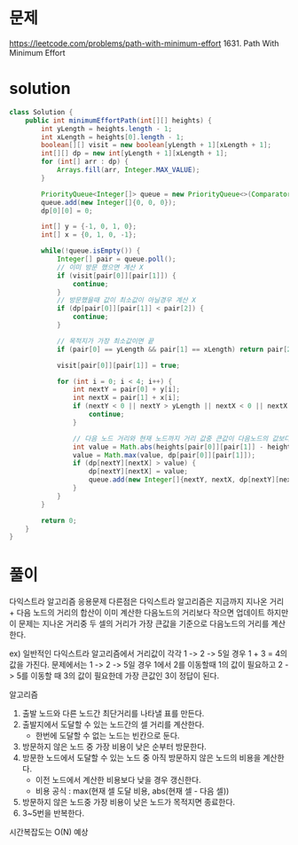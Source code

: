 # 문제
https://leetcode.com/problems/path-with-minimum-effort
1631. Path With Minimum Effort

# solution
```java
class Solution {
    public int minimumEffortPath(int[][] heights) {
        int yLength = heights.length - 1;
        int xLength = heights[0].length - 1;
        boolean[][] visit = new boolean[yLength + 1][xLength + 1];
        int[][] dp = new int[yLength + 1][xLength + 1];
        for (int[] arr : dp) {
            Arrays.fill(arr, Integer.MAX_VALUE);
        }

        PriorityQueue<Integer[]> queue = new PriorityQueue<>(Comparator.comparingInt(t -> t[2]));
        queue.add(new Integer[]{0, 0, 0});
        dp[0][0] = 0;

        int[] y = {-1, 0, 1, 0};
        int[] x = {0, 1, 0, -1};

        while(!queue.isEmpty()) {
            Integer[] pair = queue.poll();
            // 이미 방문 했으면 계산 X
            if (visit[pair[0]][pair[1]]) {
                continue;
            }
            // 방문했을때 값이 최소값이 아닐경우 계산 X
            if (dp[pair[0]][pair[1]] < pair[2]) {
                continue;
            }

            // 목적지가 가장 최소값이면 끝
            if (pair[0] == yLength && pair[1] == xLength) return pair[2];

            visit[pair[0]][pair[1]] = true;

            for (int i = 0; i < 4; i++) {
                int nextY = pair[0] + y[i];
                int nextX = pair[1] + x[i];
                if (nextY < 0 || nextY > yLength || nextX < 0 || nextX > xLength) {
                    continue;
                }

                // 다음 노드 거리와 현재 노드까지 거리 값중 큰값이 다음노드의 값보다 작으면 변경
                int value = Math.abs(heights[pair[0]][pair[1]] - heights[nextY][nextX]);
                value = Math.max(value, dp[pair[0]][pair[1]]);
                if (dp[nextY][nextX] > value) {
                    dp[nextY][nextX] = value;
                    queue.add(new Integer[]{nextY, nextX, dp[nextY][nextX]});
                }
            }
        }

        return 0;
    }
}
```

# 풀이
다익스트라 알고리즘 응용문제
다른점은 다익스트라 알고리즘은 지금까지 지나온 거리 + 다음 노드의 거리의 합산이 이미 계산한 다음노드의 거리보다 작으면 업데이트 하지만
이 문제는 지나온 거리중 두 셀의 거리가 가장 큰값을 기준으로 다음노드의 거리를 계산한다.

ex)
일반적인 다익스트라 알고리즘에서 거리값이 각각 1 -> 2 -> 5일 경우 1 + 3 = 4의 값을 가진다.
문제에서는 1 -> 2 -> 5일 경우 1에서 2를 이동할때 1의 값이 필요하고 2 -> 5를 이동할 때 3의 값이 필요한데 가장 큰값인 3이 정답이 된다.

알고리즘
1. 출발 노드와 다른 노드간 최단거리를 나타낼 표를 만든다.
2. 출발지에서 도달할 수 있는 노드간의 셀 거리를 계산한다.
    - 한번에 도달할 수 없는 노드는 빈칸으로 둔다.
3. 방문하지 않은 노드 중 가장 비용이 낮은 순부터 방문한다.
4. 방문한 노드에서 도달할 수 있는 노드 중 아직 방문하지 않은 노드의 비용을 계산한다.
    - 이전 노드에서 계산한 비용보다 낮을 경우 갱신한다.
    - 비용 공식 : max(현재 셀 도달 비용, abs(현재 셀 - 다음 셀))
5. 방문하지 않은 노드중 가장 비용이 낮은 노드가 목적지면 종료한다.
6. 3~5번을 반복한다.


시간복잡도는 O(N) 예상